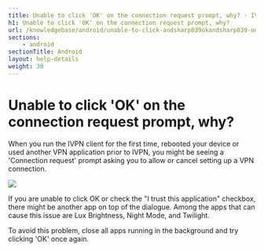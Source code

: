```yaml
---
title: Unable to click 'OK' on the connection request prompt, why? - IVPN Help
h1: Unable to click 'OK' on the connection request prompt, why?
url: /knowledgebase/android/unable-to-click-andsharp039okandsharp039-on-the-connection-request-prompt-why/
sections:
    - android
sectionTitle: Android
layout: help-details
weight: 30
---
```

# Unable to click 'OK' on the connection request prompt, why?

When you run the IVPN client for the first time, rebooted your device or used another VPN application prior to IVPN, you might be seeing a 'Connection request' prompt asking you to allow or cancel setting up a VPN connection.

![](/images-static/uploads/android-connection-request.png)

If you are unable to click OK or check the "I trust this application" checkbox, there might be another app on top of the dialogue. Among the apps that can cause this issue are Lux Brightness, Night Mode, and Twilight.

To avoid this problem, close all apps running in the background and try clicking 'OK' once again.
